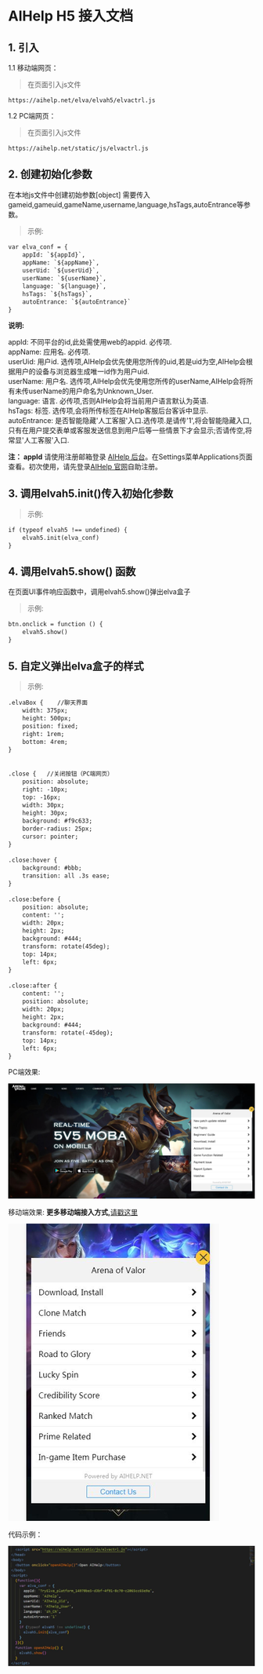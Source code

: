 # AIHelp H5 接入文档 
## 1. 引入 

1.1 移动端网页：
>在页面引入js文件

	https://aihelp.net/elva/elvah5/elvactrl.js
	
1.2 PC端网页： 
>在页面引入js文件

	https://aihelp.net/static/js/elvactrl.js
	
## 2. 创建初始化参数
在本地js文件中创建初始参数[object] 需要传入gameid,gameuid,gameName,username,language,hsTags,autoEntrance等参数。

>示例:

	var elva_conf = {
		appId: `${appId}`,
		appName: `${appName}`,
		userUid: `${userUid}`,
		userName: `${userName}`,
		language: `${language}`,
		hsTags: `${hsTags}`,
		autoEntrance: `${autoEntrance}`
	}  

**说明:**<br />

appId: 不同平台的id,此处需使用web的appid. 必传项.<br />
appName: 应用名. 必传项.<br />
userUid: 用户id. 选传项,AIHelp会优先使用您所传的uid,若是uid为空,AIHelp会根据用户的设备与浏览器生成唯一id作为用户uid.<br />
userName: 用户名. 选传项,AIHelp会优先使用您所传的userName,AIHelp会将所有未传userName的用户命名为Unknown_User.<br />
language: 语言. 必传项,否则AIHelp会将当前用户语言默认为英语.<br />
hsTags: 标签. 选传项,会将所传标签在AIHelp客服后台客诉中显示.<br />
autoEntrance: 是否智能隐藏'人工客服'入口.选传项.是请传'1',将会智能隐藏入口,只有在用户提交表单或客服发送信息到用户后等一些情景下才会显示;否请传空,将常显'人工客服'入口.

    
**注： appId** 请使用注册邮箱登录 [AIHelp 后台](https://console.aihelp.net/elva)。在Settings菜单Applications页面查看。初次使用，请先登录[AIHelp 官网](http://aihelp.net/index.html)自助注册。<br />

## 3.	调用elvah5.init()传入初始化参数
>示例:

	if (typeof elvah5 !== undefined) { 
		elvah5.init(elva_conf)     
	} 
  
## 4.	调用elvah5.show() 函数
在页面UI事件响应函数中，调用elvah5.show()弹出elva盒子
> 示例:

	btn.onclick = function () { 
		elvah5.show()  
	}

## 5.	自定义弹出elva盒子的样式
> 示例:

	.elvaBox {    //聊天界面
		width: 375px;
		height: 500px;
		position: fixed;
		right: 1rem;
		bottom: 4rem;
	}


	.close {   //关闭按钮（PC端网页）
		position: absolute;
		right: -10px;
		top: -16px;
		width: 30px;
		height: 30px;
		background: #f9c633;
		border-radius: 25px;
		cursor: pointer;
	}
	
	.close:hover {
		background: #bbb;
		transition: all .3s ease;
	}

	.close:before {
		position: absolute;
		content: '';
		width: 20px;
		height: 2px;
		background: #444;
		transform: rotate(45deg);
		top: 14px;
		left: 6px;
	}

	.close:after {
		content: '';
		position: absolute;
		width: 20px;
		height: 2px;
		background: #444;
		transform: rotate(-45deg);
		top: 14px;
		left: 6px;
	}

PC端效果:

![PC效果图](https://github.com/AIHELP-NET/Pictures/blob/master/AIHelp-H5-on-PC(1).jpg "h5")

移动端效果:       **更多移动端接入方式,**[请戳这里](https://github.com/AI-HELP/H5-access-stable/blob/master/more_reference_CN.md)

![移动端效果图](https://github.com/AIHELP-NET/Pictures/blob/master/AIHelp-H5-on-mobile(1).jpg "h5")

代码示例：

![h5](https://github.com/AIHELP-NET/Pictures/blob/master/AIHelpH5.jpg "h5")
